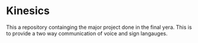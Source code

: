 # Kinesics
This a repository containging the major project done in the final yera. This is to provide a two way communication of voice and sign langauges.
